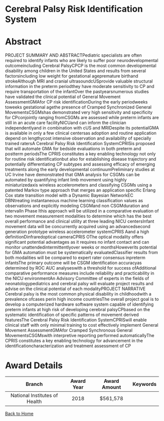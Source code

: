 
Cerebral Palsy Risk Identification System
=========================================

# Abstract


PROJECT SUMMARY AND ABSTRACTPediatric specialists are often required to identify infants who are likely to suffer poor neurodevelopmental outcomeincluding Cerebral PalsyCPCP is the most common developmental disability among children in the United States and results from several factorsincluding low weight for gestational agepremature birthand strokeAlthough MRI and cranial ultrasoundcUSprovide valuable structural information in the preterm periodthey have moderate sensitivity to CP and require transportation of the infantOver the pastyearsnumerous studies have validated the clinical potential of General Movement AssessmentGMAfor CP risk identificationDuring the early periodweeks toweeks gestational agethe presence of Cramped Synchronized General MovementsCSGMshas demonstrated very high sensitivity and specificity for CPconjointly ranging fromCSGMs are assessed while preterm infants are still in an acute care facilityNICUand can inform the clinician independentlyand in combination with cUS and MRIDespite its potentialGMA is available in only a few clinical centersas adoption and routine application depend on lengthycost intensive observation and availability of specially trained ratersA Cerebral Palsy Risk Identification SystemCPRISis proposed that will automate GMA for bedside evaluations in both preterm and postterm periodsThe CPRIS constitutes a key enabling technology not only for routine risk identificationbut also for establishing disease trajectory and potentially differentiating CP subtypes and assessing efficacy of emerging treatments along the early developmental continuumPreliminary studies at UC Irvine have demonstrated that GMA analysis for CSGMs can be automated by quantifying infant limb movement using highly miniaturizedaxis wireless accelerometers and classifying CSGMs using a patented Markov type approach that merges an application specific Erlang Cox state transition model with a Dynamic Bayesian NetworkEC DBNtreating instantaneous machine learning classification values as observations and explicitly modeling CSGMand non CSGMduration and intervalIn Phase Ithis approach will be utilized in a comparative evaluation of two movement measurement modalities to determine which has the best overall performance and clinical utility at three leading NICU centersInfant movement data will be concurrently acquired using an advancedsecond generation prototype wireless accelerometer systemCPRIS Aand a high definitionDinfraredoptical cameraCPRIS OThe optical modality offers significant potential advantages as it requires no infant contact and can monitor unattendedintermittentlyover weeks or monthsHoweverits potential for GMA automation must be systematically evaluatedClassifier results from both modalities will be compared to expert rater consensus inpreterm infantsThe primary outcome will be CSGM identification accuracyas determined by ROC AUC analyseswith a threshold for success ofAdditional comparative performance measures include reliability and practicability in the NICU environmentAn Advisory Committee of experts in the fields of neonatologypediatrics and cerebral palsy will evaluate project results and advise on the clinical potential of each modalityPROJECT NARRATIVE Cerebral palsy is the most common physical disability in childhoodwith a prevalence ofcases perin high income countriesThe overall project goal is to develop a computerized hardware software system capable of identifying preterm infants at high risk of developing cerebral palsyCPbased on the systematic identification of specific patterns of movement derived featuresThe Cerebral Palsy Risk Identification SystemCPRISwill enable clinical staff with only minimal training to cost effectively implement General Movement AssessmentGMAfor Cramped Synchronous General MovementsCSGMswith interpretive reporting performed automaticallyThe CPRIS constitutes a key enabling technology for advancement in the identificationcharacterization and treatment assessment of CP  

# Award Details

|Branch|Award Year|Award Amount|Keywords|
| :---: | :---: | :---: | :---: |
|National Institutes of Health|2018|$561,578||
  
  


[Back to Home](https://github.com/chrischow/dod_sbir_awards#2477)
